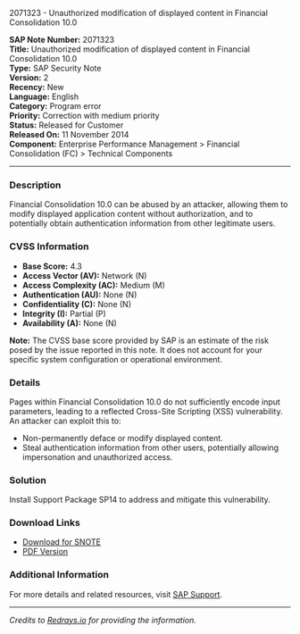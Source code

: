 2071323 - Unauthorized modification of displayed content in Financial Consolidation 10.0

**SAP Note Number:** 2071323  
**Title:** Unauthorized modification of displayed content in Financial Consolidation 10.0  
**Type:** SAP Security Note  
**Version:** 2  
**Recency:** New  
**Language:** English  
**Category:** Program error  
**Priority:** Correction with medium priority  
**Status:** Released for Customer  
**Released On:** 11 November 2014  
**Component:** Enterprise Performance Management > Financial Consolidation (FC) > Technical Components

---

### **Description**

Financial Consolidation 10.0 can be abused by an attacker, allowing them to modify displayed application content without authorization, and to potentially obtain authentication information from other legitimate users.

### **CVSS Information**

- **Base Score:** 4.3
- **Access Vector (AV):** Network (N)
- **Access Complexity (AC):** Medium (M)
- **Authentication (AU):** None (N)
- **Confidentiality (C):** None (N)
- **Integrity (I):** Partial (P)
- **Availability (A):** None (N)

**Note:** The CVSS base score provided by SAP is an estimate of the risk posed by the issue reported in this note. It does not account for your specific system configuration or operational environment.

### **Details**

Pages within Financial Consolidation 10.0 do not sufficiently encode input parameters, leading to a reflected Cross-Site Scripting (XSS) vulnerability. An attacker can exploit this to:

- Non-permanently deface or modify displayed content.
- Steal authentication information from other users, potentially allowing impersonation and unauthorized access.

### **Solution**

Install Support Package SP14 to address and mitigate this vulnerability.

### **Download Links**

- [Download for SNOTE](https://notesdownloads.sap.com/note/0040000017948752017)
- [PDF Version](https://userapps.support.sap.com/sap/support/sfm/notes/print/0002071323?language=en-US&token=E09AC75E6A6621F3F134660DBB580E1A)

### **Additional Information**

For more details and related resources, visit [SAP Support](https://me.sap.com/servicessupport).

---

*Credits to [Redrays.io](https://redrays.io) for providing the information.*